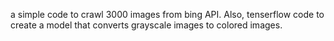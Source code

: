 a simple code to crawl 3000 images from bing API.
Also, tenserflow code to create a model that converts grayscale images to colored images.
